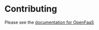 # Contributing

Please see the [documentation for OpenFaaS](https://github.com/openfaas/faas/blob/master/CONTRIBUTING.md)
